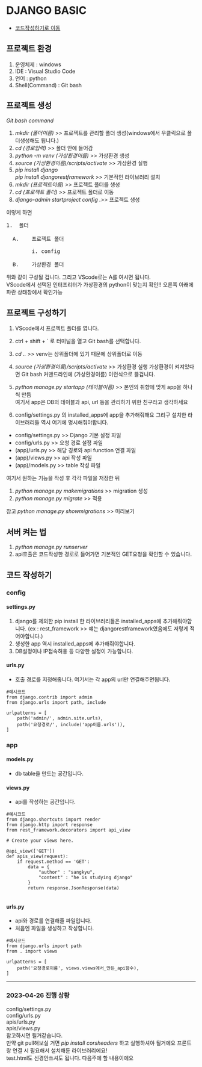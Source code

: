 # DJANGO BASIC
- [코드작성하기로 이동](#코드-작성하기)


## 프로젝트 환경
1. 운영체제 : windows
2. IDE : Visual Studio Code
3. 언어 : python
4. Shell(Command) : Git bash

## 프로젝트 생성

*Git bash command*

1. *mkdir (폴더이름)* >> 프로젝트를 관리할 폴더 생성(windows에서 우클릭으로 폴더생성해도 됩니다.)
2. *cd (경로입력)* >> 폴더 안에 들어감
3. *python -m venv (가상환경이름)* >> 가상환경 생성
4. *source (가상환경이름)/scripts/activate* >> 가상환경 실행
5. *pip install django*   
*pip install djangorestframework* >> 기본적인 라이브러리 설치
6. *mkdir (프로젝트이름)* >> 프로젝트 폴더를 생성
7. *cd (프로젝트 폴더)* >> 프로젝트 폴더로 이동
7. *django-admin startproject config .*>> 프로젝트 생성  

이렇게 하면
<pre>
1.	폴더

  A.	프로젝트 폴더
  
        i. config
        
  B.	가상환경 폴더
</pre>
위와 같이 구성될 겁니다. 그리고 VScode로는 A를 여시면 됩니다.    
VScode에서 선택된 인터프리터가 가상환경의 python이 맞는지 확인!! 오른쪽 아래에 파란 상태창에서 확인가능


## 프로젝트 구성하기
1. VScode에서 프로젝트 폴더를 엽니다.
2. ctrl + shift + ` 로 터미널을 열고 Git bash를 선택합니다.
3. *cd ..* >> venv는 상위폴더에 있기 때문에 상위폴더로 이동
4. *source (가상환경이름)/scripts/activate* >> 가상환경 실행
가상환경이 켜져있다면 Git bash 커맨드라인에 (가상환경이름) 이런식으로 뜰겁니다.

1. *python manage.py startapp (테이블이름)* >> 본인의 취향에 맞게 app을 하나씩 만듬   
	여기서 app은 DB의 테이블과 api, url 등을 관리하기 위한 친구라고 생각하세요
2. config/settings.py 의 installed_apps에 app을 추가해줘해요 그리구 설치한 라이브러리들 역시 여기에 명시해줘야합니다.

* config/settings.py >> Django 기본 설정 파일   
* config/urls.py >> 요청 경로 설정 파일   
* (app)/urls.py >> 해당 경로와 api function 연결 파일
* (app)/views.py >> api 작성 파일
* (app)/models.py >> table 작성 파일

여기서 원하는 기능을 작성 후 각각 파일을 저장한 뒤

1. *python manage.py makemigrations* >> migration 생성
2. *python manage.py migrate* >> 적용   

참고 *python manage.py showmigrations* >> 미리보기

## 서버 켜는 법
1. *python manage.py runserver*
2. api호출은 코드작성한 경로로 들어가면 기본적인 GET요청을 확인할 수 있습니다.

## 코드 작성하기

### config

#### settings.py
1. django를 제외한 pip install 한 라이브러리들은 installed_apps에 추가해줘야합니다. (ex : rest_framework >> 얘는 djangorestframework였음에도 저렇게 적어야합니다.)
2. 생성한 app 역시 installed_apps에 추가해줘야합니다.
3. DB설정이나 IP접속허용 등 다양한 설정이 가능합니다.

#### urls.py
- 호출 경로를 지정해줍니다. 여기서는 각 app의 url만 연결해주면됩니다.

```
#예시코드
from django.contrib import admin
from django.urls import path, include

urlpatterns = [
    path('admin/', admin.site.urls),
    path('요청경로/', include('app이름.urls')),
]
```

### app

#### models.py
- db table을 만드는 공간입니다.

#### views.py
- api를 작성하는 공간입니다.


```
#예시코드
from django.shortcuts import render
from django.http import response
from rest_framework.decorators import api_view

# Create your views here.

@api_view(['GET'])
def apis_view(request):
    if request.method == 'GET':
        data = {
            "author" : "sangkyu",
            "content" : "he is studying django"
        }
        return response.JsonResponse(data)
    
```

#### urls.py
- api와 경로를 연결해줄 파일입니다.
- 처음엔 파일을 생성하고 작성합니다.

```
#예시코드
from django.urls import path
from . import views

urlpatterns = [
    path('요청경로이름', views.views에서_만든_api함수),
]

```

<hr/>

### 2023-04-26 진행 상황
config/settings.py   
config/urls.py   
apis/urls.py   
apis/views.py   
참고하시면 될거같습니다.   
만약 git pull해보실 거면 *pip install corsheaders* 하고 실행하셔야 될거에요 프론트랑 연결 시 필요해서 설치해둔 라이브러리에요!   
test.html도 신경안쓰셔도 됩니다. 다음주에 할 내용이에요


